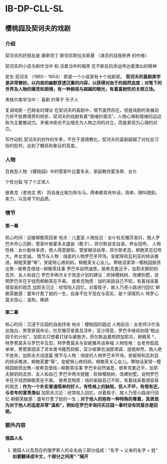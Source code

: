 # IB-DP-CLL-SL


## 樱桃园及契诃夫的戏剧
### 介绍
契诃夫的好朋友是 康斯坦丁·斯坦尼斯拉夫斯基 （演员的自我修养 的作者）

契诃夫的小说与剧作当中 和 活着当中的福贵 在不断反抗命运传达着类似的精神

安东·契诃夫 （1860 - 1904） 即是一个小说家有十个戏剧家。
**契诃夫的喜剧美学是非常微妙。以内敛的幽默穿透沉重的内容，以获得对由于的超然态度；对笔下的世界及人物的痛苦和困境，有一种俯视与超越的眼光，有着喜剧性的关照立场。**

黑格尔美学当中： 喜剧 约等于 乐子人

复调戏剧 - 巴赫金的理论
在契诃夫的喜剧中，情节虽然存在，但是戏剧的发展动力并不依靠境界的转折，契诃夫的戏剧有着“情绪的潜流”，人物心理和情绪的运动称为主要推动力。矛盾冲突也不比哦先为人物之间的对立，而是表现为心理的对立。

写作动机
契诃夫的创作的冬季，不在于道德教化，契诃夫的喜剧超越了对社会习俗的批判，达到了概括和象征的高度。

### 人物
丑角型人物
《樱桃园》中的管家叶比霍多夫、家庭教师夏洛蒂、女仆

个性分裂
写了个正常人

彼希克（老地主 男）
将自身比喻为狗与马。两者都具有听话，简单，随叫随到，卖力，以及卑下的品质。

### 情节
#### 第一幕
核心时间：迎接柳鲍芙回家
地点：儿童室
人物反应：女仆杜尼雅莎发抖，商人罗巴辛开心沉醉，管家叶彼霍多夫盛装（靴子），菲尔斯自言自语，养女招呼。
人物性格：女仆勤快多虑，商人得意鄙俗，管家糊涂自卑，菲尔斯老态，柳鲍芙恋旧夸大，养女忠诚。
情节与人物：俏皮的人物罗巴辛开场，安妮呀和瓦利亚的倾诉推进，柳鲍芙要“等”。安妮呀心疼妈妈，柳鲍芙关心女儿。寒暄话家常--樱桃园抵债出售--彼希克借钱--柳鲍芙往事
罗巴辛自然诚恳，彼希克套近乎，加耶夫聊奶妈去世、友人和自己
罗巴辛两次关于改造计划的建议：砍掉樱桃树，改建别墅。说明罗巴辛在乎钱而柳鲍芙在乎美。
彼希克物质：钱的来路自己不知，有着钱来着很容易的观念
加耶夫沉沦：经常陷入回忆，对着柜子、故人乃至小路进行回忆
柳鲍芙敏感：童年疗愈了她的一生，自身不在于现在与现实，是个深情的人
特罗心莫夫信心：温和，稀疏

#### 第二幕
核心时间：沉浸于庄园的自由抒发
地点：樱桃园的路边
人物反应：女老师沙尔洛达独白，男管家宿命论，杜尼雅莎爱美且淳朴，亚沙得意，罗巴辛继续劝阻“租出园子的计划”，加耶夫只想着打球与被救济，菲尔斯追着照顾加耶夫，柳鲍芙 *，特罗费莫夫与罗巴辛互怼，特罗费莫夫与安妮雅共话幸福
人物性格：女老师孤孤单单，男管家因读了资本类书籍而抑郁，亚沙痞犟也油腔滑调、道貌岸然，商人绝不放弃，加耶夫大话连篇
情节与人物：俏皮的人物罗巴辛开场，安妮呀和瓦利亚的倾诉推进，柳鲍芙要“等”。安妮呀心疼妈妈，柳鲍芙关心女儿。寒暄话家常--樱桃园抵债出售--彼希克借钱--柳鲍芙往事
罗巴辛自然诚恳，彼希克套近乎，加耶夫聊奶妈去世、友人和自己
罗巴辛两次提醒：砍掉樱桃树，改建别墅。说明罗巴辛在乎钱而柳鲍芙在乎美。
彼希克物质：钱的来路自己不知，有着钱来着很容易的观念；**作为一个朴实普通简单的好人，有性格上的缺陷，但人不坏，有借有还，与老年的富贵类似**
加耶夫沉沦：经常陷入回忆，对着柜子、故人乃至小路进行回忆
柳鲍芙敏感：童年疗愈了她的一生；**对于他人的抱有一种特殊的尊重，其表现为对于他人的态度非常“温和”，例如在罗巴辛询问买庄园一事时没有同意亦是回绝。**


### 额外内容
#### 俄国人名
1. 俄国人以及现在的俄罗斯人的全名由三部分组成：“名字 + 父亲的名字 + 姓” **如要翻译成中文，个部分之间用“·”隔开**




